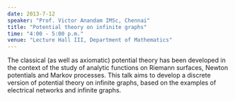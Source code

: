 ```yaml
---
date: 2013-7-12
speaker: "Prof. Victor Anandam IMSc, Chennai"
title: "Potential theory on infinite graphs"
time: "4:00 - 5:00 p.m." 
venue: "Lecture Hall III, Department of Mathematics"
---
```

The classical (as well as axiomatic) potential theory has been developed in the context of the study of analytic functions on Riemann surfaces, Newton potentials and Markov processes. This talk aims to develop a discrete version of potential theory on infinite graphs, based on the examples of electrical networks and infinite graphs.

